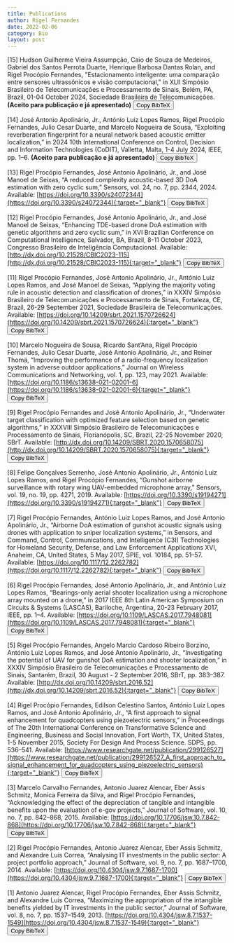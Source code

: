 ```yaml
---
title: Publications
author: Rigel Fernandes
date: 2022-02-06
category: Bio
layout: post
---
```


[15] Hudson Guilherme Vieira Assumpção, Caio de Souza de Medeiros, Gabriel dos Santos Perrota Duarte, Henrique Barbosa Dantas Rolan, and Rigel Procópio Fernandes, "Estacionamento inteligente: uma comparação
entre sensores ultrassônicos e visão computacional," in XLII Simpósio Brasileiro de Telecomunicações e Processamento de Sinais, Belém, PA, Brazil, 01-04 October 2024, Sociedade Brasileira de Telecomunicações. **(Aceito para publicação e já apresentado)** <button id="copyButton15" onclick="copyToClipboard15()">Copy BibTeX</button><span id="checkmark15" style="display:none;color:green;">&#10004;&#10004;</span>

[14] José Antonio Apolinário, Jr., António Luiz Lopes Ramos, Rigel Procópio Fernandes, Julio Cesar Duarte, and Marcelo Nogueira de Sousa, “Exploiting reverberation fingerprint for a neural network based acoustic emitter localization,” in 2024 10th International Conference on Control, Decision and Information Technologies (CoDIT), Valletta, Malta, 1-4 July 2024, IEEE, pp. 1–6. **(Aceito para publicação e já apresentado)** <button onclick="copyToClipboard14()">Copy BibTeX</button>

[13] Rigel Procópio Fernandes, José Antonio Apolinário, Jr., and José Manoel de Seixas, “A reduced complexity acoustic-based 3D DoA estimation with zero cyclic sum,” Sensors, vol. 24, no. 7, pp. 2344, 2024. Available: [https://doi.org/10.3390/s24072344](https://doi.org/10.3390/s24072344){:target="_blank"} <button onclick="copyToClipboard13()">Copy BibTeX</button>

[12] Rigel Procópio Fernandes, José Antonio Apolinário, Jr., and José Manoel de Seixas, “Enhancing TDE-based drone DoA estimation with genetic algorithms and zero cyclic sum,” in XVI Brazilian Conference on Computational Intelligence, Salvador, BA, Brazil, 8-11 October 2023, Congresso Brasileiro de Inteligência Computacional. Available: [http://dx.doi.org/10.21528/CBIC2023-115](http://dx.doi.org/10.21528/CBIC2023-115){:target="_blank"} <button onclick="copyToClipboard12()">Copy BibTeX</button>

[11] Rigel Procópio Fernandes, José Antonio Apolinário, Jr., António Luiz Lopes Ramos, and José Manoel de Seixas, “Applying the majority voting rule in acoustic detection and classification of drones,” in XXXIV Simpósio Brasileiro de Telecomunicações e Processamento de Sinais, Fortaleza, CE, Brazil, 26-29 September 2021, Sociedade Brasileira de Telecomunicações. Available: [https://doi.org/10.14209/sbrt.2021.1570726624](https://doi.org/10.14209/sbrt.2021.1570726624){:target="_blank"} <button onclick="copyToClipboard11()">Copy BibTeX</button>

[10] Marcelo Nogueira de Sousa, Ricardo Sant’Ana, Rigel Procópio Fernandes, Julio Cesar Duarte, José Antonio Apolinário, Jr., and Reiner Thomä, “Improving the performance of a radio-frequency localization system in adverse outdoor applications,” Journal on Wireless Communications and Networking, vol. 1, pp. 123, may 2021. Available: [https://doi.org/10.1186/s13638-021-02001-6](https://doi.org/10.1186/s13638-021-02001-6){:target="_blank"} <button onclick="copyToClipboard10()">Copy BibTeX</button>

[9] Rigel Procópio Fernandes and José Antonio Apolinário, Jr., “Underwater target classification with optimized feature selection based on genetic algorithms,” in XXXVIII Simpósio Brasileiro de Telecomunicações e Processamento de Sinais, Florianópolis, SC, Brazil, 22-25 November 2020, SBrT. Available: [http://dx.doi.org/10.14209/SBRT.2020.1570658075](http://dx.doi.org/10.14209/SBRT.2020.1570658075){:target="_blank"} <button onclick="copyToClipboard9()">Copy BibTeX</button>

[8] Felipe Gonçalves Serrenho, José Antonio Apolinário, Jr., António Luiz Lopes Ramos, and Rigel Procópio Fernandes, “Gunshot airborne surveillance with rotary wing UAV-embedded microphone array,” Sensors, vol. 19, no. 19, pp. 4271, 2019. Available: [https://doi.org/10.3390/s19194271](https://doi.org/10.3390/s19194271){:target="_blank"} <button onclick="copyToClipboard8()">Copy BibTeX</button>

[7] Rigel Procópio Fernandes, António Luiz Lopes Ramos, and José Antonio Apolinário, Jr., “Airborne DoA estimation of gunshot acoustic signals using drones with application to sniper localization systems,” in Sensors, and Command, Control, Communications, and Intelligence (C3I) Technologies for Homeland Security, Defense, and Law Enforcement Applications XVI, Anaheim, CA, United States, 5 May 2017, SPIE, vol. 10184, pp. 51–57. Available: [https://doi.org/10.1117/12.2262782](https://doi.org/10.1117/12.2262782){:target="_blank"} <button onclick="copyToClipboard7()">Copy BibTeX</button>

[6] Rigel Procópio Fernandes, José Antonio Apolinário, Jr., and António Luiz Lopes Ramos, “Bearings-only aerial shooter localization using a microphone array mounted on a drone,” in 2017 IEEE 8th Latin American Symposium on Circuits & Systems (LASCAS), Bariloche, Argentina, 20-23 February 2017, IEEE, pp. 1–4. Available: [https://doi.org/10.1109/LASCAS.2017.7948081](https://doi.org/10.1109/LASCAS.2017.7948081){:target="_blank"} <button onclick="copyToClipboard6()">Copy BibTeX</button>

[5] Rigel Procópio Fernandes, Angelo Marcio Cardoso Ribeiro Borzino, António Luiz Lopes Ramos, and José Antonio Apolinário, Jr., “Investigating the potential of UAV for gunshot DoA estimation and shooter localization,” in XXXIV Simpósio Brasileiro de Telecomunicações e Processamento de Sinais, Santarém, Brazil, 30 August - 2 September 2016, SBrT, pp. 383–387. Available: [http://dx.doi.org/10.14209/sbrt.2016.52](http://dx.doi.org/10.14209/sbrt.2016.52){:target="_blank"} <button onclick="copyToClipboard5()">Copy BibTeX</button>

[4] Rigel Procópio Fernandes, Edilson Celestino Santos, António Luiz Lopes Ramos, and José Antonio Apolinário, Jr., “A first approach to signal enhancement for quadcopters using piezoelectric sensors,” in Proceedings of The 20th International Conference on Transformative Science and Engineering, Business and Social Innovation, Fort Worth, TX, United States, 1-5 November 2015, Society For Design And Process Science. SDPS, pp. 536–541. Available: [https://www.researchgate.net/publication/299126527](https://www.researchgate.net/publication/299126527_A_first_approach_to_signal_enhancement_for_quadcopters_using_piezoelectric_sensors){:target="_blank"} <button onclick="copyToClipboard4()">Copy BibTeX</button>

[3] Marcelo Carvalho Fernandes, Antonio Juarez Alencar, Eber Assis Schmitz, Monica Ferreira da Silva, and Rigel Procópio Fernandes, “Acknowledging the effect of the depreciation of tangible and intangible benefits upon the evaluation of e-gov projects,” Journal of Software, vol. 10, no. 7, pp. 842–868, 2015. Available: [https://doi.org/10.17706/jsw.10.7.842-868](https://doi.org/10.17706/jsw.10.7.842-868){:target="_blank"} <button onclick="copyToClipboard3()">Copy BibTeX</button>

[2] Rigel Procópio Fernandes, Antonio Juarez Alencar, Eber Assis Schmitz, and Alexandre Luis Correa, “Analysing IT investments in the public sector: A project portfolio approach,” Journal of Software, vol. 9, no. 7, pp. 1687–1700, 2014. Available: [https://doi.org/10.4304/jsw.9.7.1687-1700](https://doi.org/10.4304/jsw.9.7.1687-1700){:target="_blank"} <button onclick="copyToClipboard2()">Copy BibTeX</button>

[1] Antonio Juarez Alencar, Rigel Procópio Fernandes, Eber Assis Schmitz, and Alexandre Luis Correa, “Maximizing the appropriation of the intangible benefits yielded by IT investments in the public sector,” Journal of Software, vol. 8, no. 7, pp. 1537–1549, 2013. [https://doi.org/10.4304/jsw.8.7.1537-1549](https://doi.org/10.4304/jsw.8.7.1537-1549){:target="_blank"} <button onclick="copyToClipboard1()">Copy BibTeX</button>

<script> 
function copyToClipboard15() {
  const bibtex =
`@inproceedings{assumpcao2024estacionamento,
  title = {Estacionamento inteligente: uma compara\c{c}\~ao entre sensores ultrass\^onicos e vis\~ao computacional},
  author = {Hudson Guilherme Vieira Assump\c{c}ão and Caio de Souza de Medeiros and Gabriel dos Santos Perrota Duarte and Henrique Barbosa Dantas Rolan and Rigel Proc{\'o}pio Fernandes},
  booktitle={XLII Simp\'osio Brasileiro de Telecomunica\c{c}\~oes e Processamento de Sinais},
  year = {2024},
  address={Bel\'em, PA, Brazil},
  month={01-04 October},
  doi = {},
  url = {},
  publisher = {Sociedade Brasileira de Telecomunica{\c{c}}{\~{o}}es}
}`
    
  navigator.clipboard.writeText(bibtex).then(function() {
    // alert('BibTeX copied to clipboard!');
    // document.getElementById('copyButton15').style.display = 'none';
    // document.getElementById('checkmark15').style.display = 'inline';
        // Show the checkmark and temporarily change the button text
    document.getElementById('checkmark15').style.display = 'inline';
    const copyButton = document.getElementById('copyButton15');
    copyButton15.innerText = 'Copied BibTeX';
    // Revert the button text after 2 seconds
    setTimeout(function() {
      copyButton15.innerText = 'Copy BibTeX';
    }, 2000);
  }, function() {
    alert('Failed to copy text to clipboard.');
  });
}

function copyToClipboard14() {
  const bibtex =
`@inproceedings{fernandes2024exploiting,
  title={Exploiting reverberation fingerprint for a neural network based acoustic emitter localization},
  author={Apolinário, Jr., José Antonio and Ramos, Ant{\'o}nio Luiz Lopes and Fernandes, Rigel Proc{\'o}pio and Duarte, Julio Cesar and de Sousa, Marcelo Nogueira},
  booktitle={2024 10th International Conference on Control, Decision and Information Technologies (CoDIT)},
  pages={1--6},
  year={2024},
  address={Valletta, Malta},
  month={1-4 July},
  organization={IEEE}
}`
    
  navigator.clipboard.writeText(bibtex).then(function() {
    alert('BibTeX copied to clipboard!');
  }, function() {
    alert('Failed to copy text to clipboard.');
  });
}
  
function copyToClipboard13() {
  const bibtex =
`@article{fernandes2024reduced,
  title={A Reduced Complexity Acoustic-Based {3D DoA} Estimation with Zero Cyclic Sum},
  author={Fernandes, Rigel Proc{\'o}pio and Apolinário, Jr., José Antonio and de Seixas, José Manoel},
  journal={Sensors},
  volume={24},
  number={7},
  pages={2344},
  year={2024},
  publisher={Multidisciplinary Digital Publishing Institute},
  url={https://doi.org/10.3390/s24072344},
  doi={10.3390/s24072344}
}`
    
  navigator.clipboard.writeText(bibtex).then(function() {
    alert('BibTeX copied to clipboard!');
  }, function() {
    alert('Failed to copy text to clipboard.');
  });
}

function copyToClipboard12() {
  const bibtex =
`@inproceedings{fernandes2023enhancing,
  author = {Rigel Proc{\'o}pio Fernandes and Apolin{\'{a}}rio, Jr., Jos{\'{e}} Antonio and Jos{\'{e}} Manoel de Seixas},
  title = {Enhancing {TDE-based} drone {DoA} estimation with genetic algorithms and zero cyclic sum},
  pages = {1-7},
  booktitle = {XVI Brazilian Conference on Computational Intelligence},
  year = {2023},
  address={Salvador, {BA}, Brazil},
  month={8-11 October},
  doi = {http://dx.doi.org/10.21528/CBIC2023-115},
  url = {http://dx.doi.org/10.21528/CBIC2023-115},
  publisher = {SBIC}
}`

    navigator.clipboard.writeText(bibtex).then(function() {
    alert('BibTeX copied to clipboard!');
  }, function() {
    alert('Failed to copy text to clipboard.');
  });
}

function copyToClipboard11() {
  const bibtex =
`@inproceedings{fernandes2021applying,
  author = {Rigel Proc{\'o}pio Fernandes and Apolin{\'{a}}rio, Jr., Jos{\'{e}} Antonio and Ant{\'{o}}nio Luiz Lopes Ramos and Jos{\'{e}} Manoel de Seixas},
  title = {Applying the majority voting rule in acoustic detection and classification of drones},
  booktitle={XXXIV Simp\'osio Brasileiro de Telecomunica\c{c}\~oes e Processamento de Sinais},
  year = {2021},
  address={Fortaleza, CE, Brazil},
  month={26-29 September},
  doi = {10.14209/sbrt.2021.1570726624},
  url = {https://doi.org/10.14209/sbrt.2021.1570726624},
  publisher = {Sociedade Brasileira de Telecomunica{\c{c}}{\~{o}}es}
}`

    navigator.clipboard.writeText(bibtex).then(function() {
    alert('BibTeX copied to clipboard!');
  }, function() {
    alert('Failed to copy text to clipboard.');
  });
}

function copyToClipboard10() {
  const bibtex =
`@article{desousa2021improving ,
  author = {de Sousa, Marcelo Nogueira and Sant’Ana, Ricardo and Fernandes, Rigel Proc{\'o}pio and Duarte, Julio Cesar and Apolin{\'a}rio, Jr., Jos{\'e} Antonio and Thom{\"a}, Reiner},
  title = {Improving the performance of a radio-frequency localization system in adverse outdoor applications},
  journal = {Journal on Wireless Communications and Networking},
  publisher = {EURASIP},
  volume = {1},
  pages = {123},
  month = {may},  
  year = 2021,
  url={https://doi.org/10.1186/s13638-021-02001-6},
  doi = {10.1186/s13638-021-02001-6}
}`

    navigator.clipboard.writeText(bibtex).then(function() {
    alert('BibTeX copied to clipboard!');
  }, function() {
    alert('Failed to copy text to clipboard.');
  });
}

function copyToClipboard9() {
  const bibtex =
`@inproceedings{fernandes2020underwater,
  title={Underwater target classification with optimized feature selection based on Genetic Algorithms},
  author={Fernandes, Rigel Proc{\'o}pio and Apolin{\'a}rio, Jr., Jos{\'e} Antonio},
  booktitle={XXXVIII Simp\'osio Brasileiro de Telecomunica\c{c}\~oes e Processamento de Sinais},
  year={2020},
  address={Florianópolis, SC, Brazil},
  month={22-25 November},
  organization={SBrT},
  url={http://dx.doi.org/10.14209/SBRT.2020.1570658075},
  doi={10.14209/SBRT.2020.1570658075}
}`

    navigator.clipboard.writeText(bibtex).then(function() {
    alert('BibTeX copied to clipboard!');
  }, function() {
    alert('Failed to copy text to clipboard.');
  });
}

function copyToClipboard9() {
  const bibtex =
`@article{serrenho2019gunshot,
  title={Gunshot airborne surveillance with rotary wing {UAV}-embedded microphone array},
  author={Serrenho, Felipe Gon{\c{c}}alves and Apolin{\'a}rio, Jr., Jos{\'e} Antonio and Ramos, Ant{\'o}nio Luiz Lopes and Fernandes, Rigel Proc{\'o}pio},
  journal={Sensors},
  volume={19},
  number={19},
  pages={4271},
  year={2019},
  publisher={Multidisciplinary Digital Publishing Institute},
  url={https://doi.org/10.3390/s19194271},
  doi={10.3390/s19194271}
}`

    navigator.clipboard.writeText(bibtex).then(function() {
    alert('BibTeX copied to clipboard!');
  }, function() {
    alert('Failed to copy text to clipboard.');
  });
}

function copyToClipboard7() {
  const bibtex =
`@inproceedings{fernandes2017airborne,
  title={Airborne {DoA} estimation of gunshot acoustic signals using drones with application to sniper localization systems},
  author={Fernandes, Rigel Proc{\'o}pio and Ramos, Ant{\'o}nio Luiz Lopes and Apolin{\'a}rio, Jr., Jos{\'e} A},
  booktitle={Sensors, and Command, Control, Communications, and Intelligence (C3I) Technologies for Homeland Security, Defense, and Law Enforcement Applications XVI},
  volume={10184},
  pages={51--57},
  year={2017},
  address={Anaheim, CA, United States},
  month={5 May},
  organization={SPIE},
  url={https://doi.org/10.1117/12.2262782},
  doi={10.1117/12.2262782}
}`

    navigator.clipboard.writeText(bibtex).then(function() {
    alert('BibTeX copied to clipboard!');
  }, function() {
    alert('Failed to copy text to clipboard.');
  });
}

function copyToClipboard6() {
  const bibtex =
`@inproceedings{fernandes2017bearings,
  title={Bearings-only aerial shooter localization using a microphone array mounted on a drone},
  author={Fernandes, Rigel Proc{\'o}pio and Apolin{\'a}rio, Jr., Jos{\'e} A and Ramos, Ant{\'o}nio Luiz Lopes},
  booktitle={2017 IEEE 8th Latin American Symposium on Circuits \& Systems (LASCAS)},
  pages={1--4},
  year={2017},
  address={Bariloche, Argentina},
  month={20-23 February},
  organization={IEEE},
  url={https://doi.org/10.1109/LASCAS.2017.7948081},
  doi={10.1109/LASCAS.2017.7948081}
}`

    navigator.clipboard.writeText(bibtex).then(function() {
    alert('BibTeX copied to clipboard!');
  }, function() {
    alert('Failed to copy text to clipboard.');
  });
}

function copyToClipboard5() {
  const bibtex =
`@inproceedings{fernandes2016investigating,
  title={{Investigating the potential of UAV for gunshot DoA estimation and shooter localization}},
  author={Rigel Proc{\'o}pio Fernandes  and Angelo Marcio Cardoso Ribeiro Borzino and Ant{\'o}nio Luiz Lopes Ramos and Apolin{\'a}rio, Jr.,  Jos{\'e} Antonio},
  booktitle={XXXIV Simp\'osio Brasileiro de Telecomunica\c{c}\~oes e Processamento de Sinais},
  pages={383--387},
  year={2016},
  address={Santarém, PA, Brazil},
  month={30 August - 2 September},
  doi = {10.14209/sbrt.2016.52},
  url = {http://dx.doi.org/10.14209/sbrt.2016.52},
  organization={SBrT}
}`

    navigator.clipboard.writeText(bibtex).then(function() {
    alert('BibTeX copied to clipboard!');
  }, function() {
    alert('Failed to copy text to clipboard.');
  });
}

function copyToClipboard4() {
  const bibtex =
`@inproceedings{fernandes2015first,
  title={A First Approach To Signal Enhancement For Quadcopters Using Piezoelectric Sensors},
  author={Fernandes, Rigel Proc{\'o}pio and Santos, Edilson Celestino and Ramos, Ant{\'o}nio Luiz Lopes and Apolin{\'a}rio, Jr., Jos{\'e} Antonio},
  booktitle={Proceedings of The 20th International Conference on Transformative Science and Engineering, Business and Social Innovation},
  pages={536--541},
  year={2015},
  address={Fort Worth, TX, United States},
  month={1-5 November},
  organization={Society For Design And Process Science. SDPS}
}`

    navigator.clipboard.writeText(bibtex).then(function() {
    alert('BibTeX copied to clipboard!');
  }, function() {
    alert('Failed to copy text to clipboard.');
  });
}

function copyToClipboard3() {
  const bibtex =
`@article{fernandes2015acknowledging,
  title= {Acknowledging the Effect of the Depreciation of Tangible and Intangible Benefits upon the Evaluation of E-Gov Projects.},
  author= {Fernandes, Marcelo Carvalho and Alencar, Antonio Juarez and Schmitz, Eber Assis and da Silva, Monica Ferreira and Fernandes, Rigel Proc{\'o}pio},
  journal= {Journal of Software},
  volume= {10},
  number= {7},
  pages= {842--868},
  year= {2015},
  url={https://doi.org/10.17706/jsw.10.7.842-868},
  doi={10.17706/jsw.10.7.842-868}
}`

    navigator.clipboard.writeText(bibtex).then(function() {
    alert('BibTeX copied to clipboard!');
  }, function() {
    alert('Failed to copy text to clipboard.');
  });
}

function copyToClipboard2() {
  const bibtex =
`@article{fernandes2014analysing,
  title= {Analysing {IT} Investments in the Public Sector: A Project Portfolio Approach.},
  author= {Fernandes, Rigel Proc{\'o}pio and Alencar, Antonio Juarez and Schmitz, Eber Assis and Correa, Alexandre L},
  journal= {Journal of Software},
  volume= {9},
  number= {7},
  pages= {1687--1700},
  year= {2014},
  url={https://doi.org/10.4304/jsw.9.7.1687-1700},
  doi={10.4304/jsw.9.7.1687-1700}
}`

    navigator.clipboard.writeText(bibtex).then(function() {
    alert('BibTeX copied to clipboard!');
  }, function() {
    alert('Failed to copy text to clipboard.');
  });
}

function copyToClipboard1() {
  const bibtex =
`@article{alencar2013maximizing, 
  title= {Maximizing the appropriation of the intangible benefits yielded by {IT} investments in the public sector},
  author= {Alencar, Antonio Juarez and Fernandes, Rigel Proc{\'o}pio and Schmitz, Eber Assis and Correa, Alexandre Luis},
  journal= {Journal of Software},
  volume= {8},
  number= {7},
  pages= {1537--1549},
  year= {2013},
  url={https://doi.org/10.4304/jsw.8.7.1537-1549},
  doi={10.4304/jsw.8.7.1537-1549}
}`

    navigator.clipboard.writeText(bibtex).then(function() {
    alert('BibTeX copied to clipboard!');
  }, function() {
    alert('Failed to copy text to clipboard.');
  });
}
</script>
